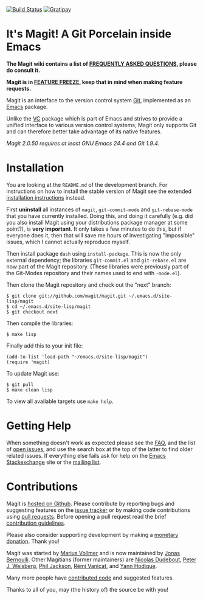 [![Build Status](https://travis-ci.org/magit/magit.svg?branch=master)](https://travis-ci.org/magit/magit)
[![Gratipay](http://img.shields.io/gratipay/magit.png)](https://www.gratipay.com/magit)

It's Magit!  A Git Porcelain inside Emacs
=========================================

**The Magit wiki contains a list of [FREQUENTLY ASKED QUESTIONS][faq],
please do consult it.**

**Magit is in [FEATURE FREEZE][roadmap], keep that in mind when making
feature requests.**

Magit is an interface to the version control system [Git][git],
implemented as an [Emacs][emacs] package.

Unlike the [VC][vc] package which is part of Emacs and strives to
provide a unified interface to various version control systems, Magit
only supports Git and can therefore better take advantage of its
native features.

*Magit 2.0.50 requires at least GNU Emacs 24.4 and Git 1.9.4.*

Installation
============

You are looking at the `README.md` of the development branch.  For
instructions on how to install the stable version of Magit see the
extended [installation instructions][install] instead.

First **uninstall** all instances of `magit`, `git-commit-mode` and
`git-rebase-mode` that you have currently installed.  Doing this,
and doing it carefully (e.g. did you also install Magit using your
distributions package manager at some point?), is **very important**.
It only takes a few minutes to do this, but if everyone does it, then
that will save me hours of investigating "impossible" issues, which I
cannot actually reproduce myself.

Then install package `dash` using `install-package`.  This is now
the only external dependency; the libraries `git-commit.el` and
`git-rebase.el` are now part of the Magit repository.  (These
libraries were previously part of the Git-Modes repository and their
names used to end with `-mode.el`).

Then clone the Magit repository and check out the "next" branch:

    $ git clone git://github.com/magit/magit.git ~/.emacs.d/site-lisp/magit
    $ cd ~/.emacs.d/site-lisp/magit
    $ git checkout next

Then compile the libraries:

    $ make lisp

Finally add this to your init file:

    (add-to-list 'load-path "~/emacs.d/site-lisp/magit")
    (require 'magit)

To update Magit use:

    $ git pull
    $ make clean lisp

To view all available targets use `make help`.

Getting Help
============

When something doesn't work as expected please see the [FAQ][faq], and
the list of [open issues][issues], and use the search box at the top
of the latter to find older related issues.  If everything else fails
ask for help on the [Emacs Stackexchange][emacsstack] site or the
[mailing list][group].

Contributions
=============

Magit is [hosted on Github][development].  Please contribute by
reporting bugs and suggesting features on the [issue tracker][issues]
or by making code contributions using [pull requests][pulls].  Before
opening a pull request read the brief
[contribution guidelines][contributing].

Please also consider supporting development by making a
[monetary donation][donations].  Thank you!

Magit was started by [Marius Vollmer][marius] and is now maintained
by [Jonas Bernoulli][jonas].  Other Magitians (former maintainers)
are [Nicolas Dudebout][nicolas], [Peter J. Weisberg][peter],
[Phil Jackson][phil], [Rémi Vanicat][remi], and [Yann Hodique][yann].

Many more people have [contributed code][contributors] and suggested
features.

Thanks to all of you, may (the history of) the source be with you!


[contributing]: https://github.com/magit/magit/blob/next/CONTRIBUTING.md
[development]:  https://github.com/magit/magit
[faq]:          https://github.com/magit/magit/wiki/FAQ
[install]:      https://github.com/magit/magit/wiki/Installation
[issues]:       https://github.com/magit/magit/issues
[pulls]:        https://github.com/magit/magit/pulls
[roadmap]:      https://github.com/magit/magit/issues/1645

[contributors]: http://magit.vc/stats/authors.html
[donations]:    http://magit.vc/donations.html
[manual]:       http://magit.vc/manual/next

[emacsstack]:   http://emacs.stackexchange.com/questions/tagged/magit
[group]:        https://groups.google.com/forum/?fromgroups#!forum/magit

[emacs]: http://www.gnu.org/software/emacs
[git]:   http://git-scm.com
[vc]:    http://www.gnu.org/software/emacs/manual/html_node/emacs/Version-Control.html

[jonas]:   http://emacsair.me
[marius]:  https://github.com/mvollmer
[nicolas]: http://dudebout.com
[peter]:   https://github.com/pjweisberg
[phil]:    https://github.com/philjackson
[remi]:    https://github.com/vanicat
[yann]:    http://www.hodique.info
